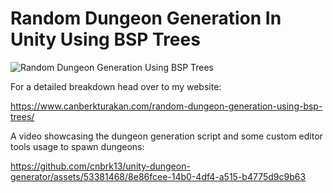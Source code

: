 # Random Dungeon Generation In Unity Using BSP Trees


![Random Dungeon Generation Using BSP Trees](https://github.com/cnbrk13/unity-dungeon-generator/assets/53381468/1c0e2717-66f1-41d2-b69c-04e9373bb820)

 
For a detailed breakdown head over to my website:

https://www.canberkturakan.com/random-dungeon-generation-using-bsp-trees/

A video showcasing the dungeon generation script and some custom editor tools usage to spawn dungeons:

https://github.com/cnbrk13/unity-dungeon-generator/assets/53381468/8e86fcee-14b0-4df4-a515-b4775d9c9b63

